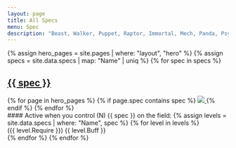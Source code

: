 ```yaml
---
layout: page
title: All Specs
menu: Spec
description: "Beast, Walker, Puppet, Raptor, Immortal, Mech, Panda, Psyker, Marine, Air Force, Kraken, Insectoid, Rider. Read more about all AOE Spec (Race), tips and guide about how to use them wisely!"
---
```

{% assign hero_pages = site.pages | where: "layout", "hero" %}
{% assign specs = site.data.specs | map: "Name" | uniq %}
{% for spec in specs %}
<h2 id="{{ spec | replace: " ", "-" }}"><a href="#{{ spec | replace: " ", "-" }}">{{ spec }}</a></h2>
<div class="heroes">
    {% for page in hero_pages %}
        {% if page.spec contains spec %}
            <a href="{{page.url}}" title="{{page.title}}">
                <img src="/assets/img/heroes/avatar/{{page.title}}.png"/>
            </a>
        {% endif %}
    {% endfor %}
</div>
#### Active when you control (N) {{ spec }} on the field:
{% assign levels = site.data.specs | where: "Name", spec %}
{% for level in levels %}
<div>({{ level.Require }}) {{ level.Buff }}</div>
{% endfor %}
{% endfor %}
